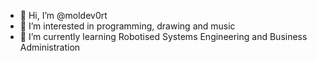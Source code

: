 - 👋 Hi, I’m @moldev0rt
- 👀 I’m interested in programming, drawing and music
- 🌱 I’m currently learning Robotised Systems Engineering and Business Administration

